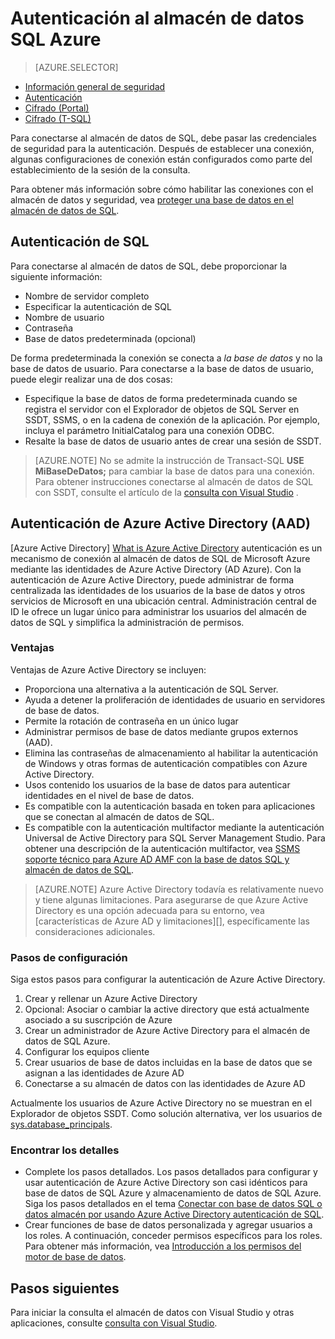 <properties
   pageTitle="Autenticación al almacén de datos SQL Azure | Microsoft Azure"
   description="Autenticación de Active Directory (AAD) y SQL Server Azure al almacén de datos de SQL Azure."
   services="sql-data-warehouse"
   documentationCenter=""
   authors="byham"
   manager="barbkess"
   editor=""
   tags=""/>

<tags
   ms.service="sql-data-warehouse"
   ms.devlang="na"
   ms.topic="article"
   ms.tgt_pltfrm="na"
   ms.workload="data-management"
   ms.date="09/24/2016"
   ms.author="rickbyh;barbkess;sonyama"/>

# <a name="authentication-to-azure-sql-data-warehouse"></a>Autenticación al almacén de datos SQL Azure

> [AZURE.SELECTOR]
- [Información general de seguridad](sql-data-warehouse-overview-manage-security.md)
- [Autenticación](sql-data-warehouse-authentication.md)
- [Cifrado (Portal)](sql-data-warehouse-encryption-tde.md)
- [Cifrado (T-SQL)](sql-data-warehouse-encryption-tde-tsql.md)

Para conectarse al almacén de datos de SQL, debe pasar las credenciales de seguridad para la autenticación. Después de establecer una conexión, algunas configuraciones de conexión están configurados como parte del establecimiento de la sesión de la consulta.  

Para obtener más información sobre cómo habilitar las conexiones con el almacén de datos y seguridad, vea [proteger una base de datos en el almacén de datos de SQL][].

## <a name="sql-authentication"></a>Autenticación de SQL
Para conectarse al almacén de datos de SQL, debe proporcionar la siguiente información:

- Nombre de servidor completo
- Especificar la autenticación de SQL
- Nombre de usuario
- Contraseña
- Base de datos predeterminada (opcional)

De forma predeterminada la conexión se conecta a *la base de datos* y no la base de datos de usuario. Para conectarse a la base de datos de usuario, puede elegir realizar una de dos cosas:

- Especifique la base de datos de forma predeterminada cuando se registra el servidor con el Explorador de objetos de SQL Server en SSDT, SSMS, o en la cadena de conexión de la aplicación. Por ejemplo, incluya el parámetro InitialCatalog para una conexión ODBC.
- Resalte la base de datos de usuario antes de crear una sesión de SSDT.

> [AZURE.NOTE] No se admite la instrucción de Transact-SQL **USE MiBaseDeDatos;** para cambiar la base de datos para una conexión. Para obtener instrucciones conectarse al almacén de datos de SQL con SSDT, consulte el artículo de la [consulta con Visual Studio][] .

## <a name="azure-active-directory-aad-authentication"></a>Autenticación de Azure Active Directory (AAD)

[Azure Active Directory] [ What is Azure Active Directory] autenticación es un mecanismo de conexión al almacén de datos de SQL de Microsoft Azure mediante las identidades de Azure Active Directory (AD Azure). Con la autenticación de Azure Active Directory, puede administrar de forma centralizada las identidades de los usuarios de la base de datos y otros servicios de Microsoft en una ubicación central. Administración central de ID le ofrece un lugar único para administrar los usuarios del almacén de datos de SQL y simplifica la administración de permisos. 

### <a name="benefits"></a>Ventajas

Ventajas de Azure Active Directory se incluyen:

- Proporciona una alternativa a la autenticación de SQL Server.
- Ayuda a detener la proliferación de identidades de usuario en servidores de base de datos.
- Permite la rotación de contraseña en un único lugar
- Administrar permisos de base de datos mediante grupos externos (AAD).
- Elimina las contraseñas de almacenamiento al habilitar la autenticación de Windows y otras formas de autenticación compatibles con Azure Active Directory.
- Usos contenido los usuarios de la base de datos para autenticar identidades en el nivel de base de datos.
- Es compatible con la autenticación basada en token para aplicaciones que se conectan al almacén de datos de SQL.
- Es compatible con la autenticación multifactor mediante la autenticación Universal de Active Directory para SQL Server Management Studio. Para obtener una descripción de la autenticación multifactor, vea [SSMS soporte técnico para Azure AD AMF con la base de datos SQL y almacén de datos de SQL](../sql-database/sql-database-ssms-mfa-authentication.md).

> [AZURE.NOTE] Azure Active Directory todavía es relativamente nuevo y tiene algunas limitaciones. Para asegurarse de que Azure Active Directory es una opción adecuada para su entorno, vea [características de Azure AD y limitaciones][], específicamente las consideraciones adicionales.

### <a name="configuration-steps"></a>Pasos de configuración

Siga estos pasos para configurar la autenticación de Azure Active Directory.

1. Crear y rellenar un Azure Active Directory
2. Opcional: Asociar o cambiar la active directory que está actualmente asociado a su suscripción de Azure
3. Crear un administrador de Azure Active Directory para el almacén de datos de SQL Azure.
4. Configurar los equipos cliente
5. Crear usuarios de base de datos incluidas en la base de datos que se asignan a las identidades de Azure AD
6. Conectarse a su almacén de datos con las identidades de Azure AD

Actualmente los usuarios de Azure Active Directory no se muestran en el Explorador de objetos SSDT. Como solución alternativa, ver los usuarios de [sys.database_principals](https://msdn.microsoft.com/library/ms187328.aspx).
  
### <a name="find-the-details"></a>Encontrar los detalles
- Complete los pasos detallados. Los pasos detallados para configurar y usar autenticación de Azure Active Directory son casi idénticos para base de datos de SQL Azure y almacenamiento de datos de SQL Azure. Siga los pasos detallados en el tema [Conectar con base de datos SQL o datos almacén por usando Azure Active Directory autenticación de SQL](../sql-database/sql-database-aad-authentication.md).
- Crear funciones de base de datos personalizada y agregar usuarios a los roles. A continuación, conceder permisos específicos para los roles. Para obtener más información, vea [Introducción a los permisos del motor de base de datos](https://msdn.microsoft.com/library/mt667986.aspx).

## <a name="next-steps"></a>Pasos siguientes

Para iniciar la consulta el almacén de datos con Visual Studio y otras aplicaciones, consulte [consulta con Visual Studio][].

<!-- Article references -->
[Proteger una base de datos en el almacén de datos de SQL]: ./sql-data-warehouse-overview-manage-security.md
[Consulta con Visual Studio]: ./sql-data-warehouse-query-visual-studio.md
[What is Azure Active Directory]: ../active-directory/active-directory-whatis.md
[Limitaciones y características de azure AD]: ../sql-database/sql-database-aad-authentication.md#azure-ad-features-and-limitations
